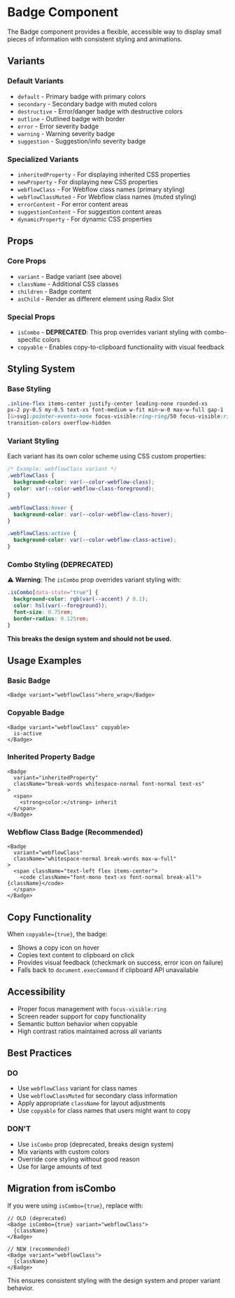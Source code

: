 # Badge Component

The Badge component provides a flexible, accessible way to display small pieces of information with consistent styling and animations.

## Variants

### **Default Variants**

- `default` - Primary badge with primary colors
- `secondary` - Secondary badge with muted colors
- `destructive` - Error/danger badge with destructive colors
- `outline` - Outlined badge with border
- `error` - Error severity badge
- `warning` - Warning severity badge
- `suggestion` - Suggestion/info severity badge

### **Specialized Variants**

- `inheritedProperty` - For displaying inherited CSS properties
- `newProperty` - For displaying new CSS properties
- `webflowClass` - For Webflow class names (primary styling)
- `webflowClassMuted` - For Webflow class names (muted styling)
- `errorContent` - For error content areas
- `suggestionContent` - For suggestion content areas
- `dynamicProperty` - For dynamic CSS properties

## Props

### **Core Props**

- `variant` - Badge variant (see above)
- `className` - Additional CSS classes
- `children` - Badge content
- `asChild` - Render as different element using Radix Slot

### **Special Props**

- `isCombo` - **DEPRECATED**: This prop overrides variant styling with combo-specific colors
- `copyable` - Enables copy-to-clipboard functionality with visual feedback

## Styling System

### **Base Styling**

```css
.inline-flex items-center justify-center leading-none rounded-xs
px-2 py-0.5 my-0.5 text-xs font-medium w-fit min-w-0 max-w-full gap-1
[&>svg]:pointer-events-none focus-visible:ring-ring/50 focus-visible:ring-[3px]
transition-colors overflow-hidden
```

### **Variant Styling**

Each variant has its own color scheme using CSS custom properties:

```css
/* Example: webflowClass variant */
.webflowClass {
  background-color: var(--color-webflow-class);
  color: var(--color-webflow-class-foreground);
}

.webflowClass:hover {
  background-color: var(--color-webflow-class-hover);
}

.webflowClass:active {
  background-color: var(--color-webflow-class-active);
}
```

### **Combo Styling (DEPRECATED)**

⚠️ **Warning**: The `isCombo` prop overrides variant styling with:

```css
.isCombo[data-state="true"] {
  background-color: rgb(var(--accent) / 0.1);
  color: hsl(var(--foreground));
  font-size: 0.75rem;
  border-radius: 0.125rem;
}
```

**This breaks the design system and should not be used.**

## Usage Examples

### **Basic Badge**

```tsx
<Badge variant="webflowClass">hero_wrap</Badge>
```

### **Copyable Badge**

```tsx
<Badge variant="webflowClass" copyable>
  is-active
</Badge>
```

### **Inherited Property Badge**

```tsx
<Badge
  variant="inheritedProperty"
  className="break-words whitespace-normal font-normal text-xs"
>
  <span>
    <strong>color:</strong> inherit
  </span>
</Badge>
```

### **Webflow Class Badge (Recommended)**

```tsx
<Badge
  variant="webflowClass"
  className="whitespace-normal break-words max-w-full"
>
  <span className="text-left flex items-center">
    <code className="font-mono text-xs font-normal break-all">{className}</code>
  </span>
</Badge>
```

## Copy Functionality

When `copyable={true}`, the badge:

- Shows a copy icon on hover
- Copies text content to clipboard on click
- Provides visual feedback (checkmark on success, error icon on failure)
- Falls back to `document.execCommand` if clipboard API unavailable

## Accessibility

- Proper focus management with `focus-visible:ring`
- Screen reader support for copy functionality
- Semantic button behavior when copyable
- High contrast ratios maintained across all variants

## Best Practices

### **DO**

- Use `webflowClass` variant for class names
- Use `webflowClassMuted` for secondary class information
- Apply appropriate `className` for layout adjustments
- Use `copyable` for class names that users might want to copy

### **DON'T**

- Use `isCombo` prop (deprecated, breaks design system)
- Mix variants with custom colors
- Override core styling without good reason
- Use for large amounts of text

## Migration from isCombo

If you were using `isCombo={true}`, replace with:

```tsx
// OLD (deprecated)
<Badge isCombo={true} variant="webflowClass">
  {className}
</Badge>

// NEW (recommended)
<Badge variant="webflowClass">
  {className}
</Badge>
```

This ensures consistent styling with the design system and proper variant behavior.
